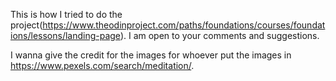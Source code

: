 This is how I tried to do the project(https://www.theodinproject.com/paths/foundations/courses/foundations/lessons/landing-page).
I am open to your comments and suggestions.



I wanna give the credit for the images for whoever put the images in https://www.pexels.com/search/meditation/.